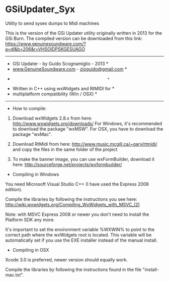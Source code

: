 # GSiUpdater_Syx
Utility to send sysex dumps to Midi machines

This is the <SysEx Only> version of the GSi Updater utility originally written in 2013 for the GSi Burn.
The compiled version can be downloaded from this link:
  https://www.genuinesoundware.com/?a=dl&b=206&r=VHSOIDPSKGESUAGO
  

*************************************************
* GSi Updater - by Guido Scognamiglio - 2013    *
* www.GenuineSoundware.com - zioguido@gmail.com *
*                                               *
* Written in C++ using wxWidgets and RtMIDI for *
* multiplatform compatibility (Win / OSX)       *
*************************************************

- How to compile:

1. Download wxWidgets 2.8.x from here: http://www.wxwidgets.org/downloads/
   For Windows, it's recommended to download the package "wxMSW".
   For OSX, you have to download the package "wxMac".
   
2. Download RtMidi from here: http://www.music.mcgill.ca/~gary/rtmidi/
   and copy the files in the same folder of the project 
   
3. To make the banner image, you can use wxFormBuilder, download it here:
   http://sourceforge.net/projects/wxformbuilder/


- Compiling in Windows

You need Microsoft Visual Studio C++ (I have used the Express 2008 edition).

Compile the libraries by following the instructions you see here: 
http://wiki.wxwidgets.org/Compiling_WxWidgets_with_MSVC_(2)

Note: with MSVC Express 2008 or newer you don't need to install the Platform SDK any more.

It's important to set the environment variable %WXWIN% to point to the correct path
where the wxWidgets root is located. This variable will be automatically set if you
use the EXE installer instead of the manual install.


- Compiling in OSX

Xcode 3.0 is preferred, newer version should equally work.

Compile the libraries by following the instructions found in the file "install-mac.txt".

